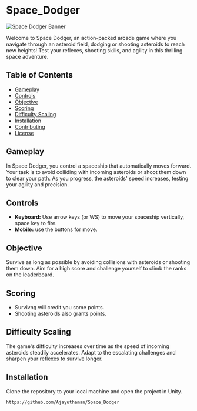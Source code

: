 # Space_Dodger

![Space Dodger Banner](link_to_your_banner_image.png) <!-- Optional: Include a banner image showcasing your game -->

Welcome to Space Dodger, an action-packed arcade game where you navigate through an asteroid field, dodging or shooting asteroids to reach new heights! Test your reflexes, shooting skills, and agility in this thrilling space adventure.

## Table of Contents

- [Gameplay](#gameplay)
- [Controls](#controls)
- [Objective](#objective)
- [Scoring](#scoring)
- [Difficulty Scaling](#difficulty-scaling)
- [Installation](#installation)
- [Contributing](#contributing)
- [License](#license)

## Gameplay

In Space Dodger, you control a spaceship that automatically moves forward. Your task is to avoid colliding with incoming asteroids or shoot them down to clear your path. As you progress, the asteroids' speed increases, testing your agility and precision.

## Controls

- **Keyboard:** Use arrow keys (or WS) to move your spaceship vertically, space key to fire.
- **Mobile:** use the buttons for move.

## Objective

Survive as long as possible by avoiding collisions with asteroids or shooting them down. Aim for a high score and challenge yourself to climb the ranks on the leaderboard.

## Scoring

- Survivng will credit you some points.
- Shooting asteroids also grants points.

## Difficulty Scaling

The game's difficulty increases over time as the speed of incoming asteroids steadily accelerates. Adapt to the escalating challenges and sharpen your reflexes to survive longer.

## Installation

Clone the repository to your local machine and open the project in Unity.

```bash
https://github.com/Ajayuthaman/Space_Dodger
